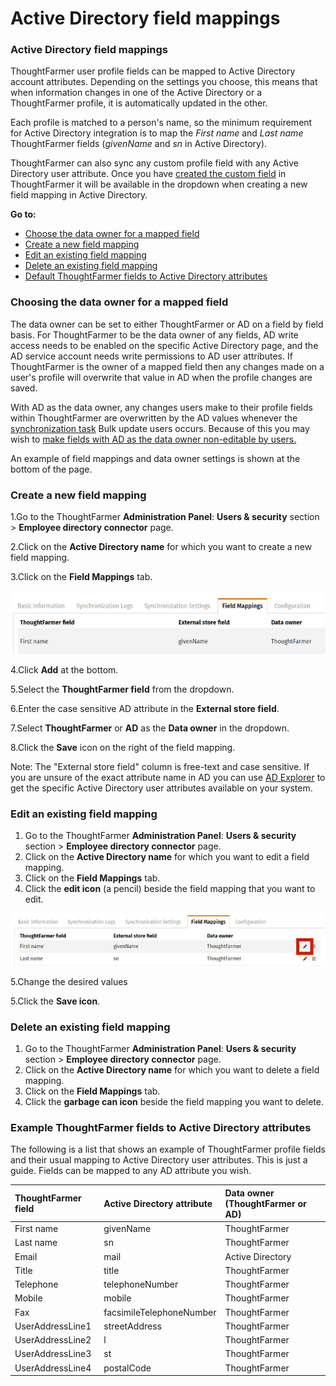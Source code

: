 # Active Directory field mappings



### Active Directory field mappings

ThoughtFarmer user profile fields can be mapped to Active Directory account attributes. Depending on the settings you choose, this means that when information changes in one of the Active Directory or a ThoughtFarmer profile, it is automatically updated in the other.  
  
Each profile is matched to a person's name, so the minimum requirement for Active Directory integration is to map the _First name_ and _Last name_ ThoughtFarmer fields \(_givenName_ and _sn_ in Active Directory\).  
  
ThoughtFarmer can also sync any custom profile field with any Active Directory user attribute. Once you have [created the custom field](../../finding-people-and-content/untitled-7/) in ThoughtFarmer it will be available in the dropdown when creating a new field mapping in Active Directory.  
  
**Go to:**

* [Choose the data owner for a mapped field](./)
* [Create a new field mapping](./)
* [Edit an existing field mapping](./)
* [Delete an existing field mapping](./)
* [Default ThoughtFarmer fields to Active Directory attributes](./)

### Choosing the data owner for a mapped field <a id="section1"></a>

The data owner can be set to either ThoughtFarmer or AD on a field by field basis. For ThoughtFarmer to be the data owner of any fields, AD write access needs to be enabled on the specific Active Directory page, and the AD service account needs write permissions to AD user attributes. If ThoughtFarmer is the owner of a mapped field then any changes made on a user's profile will overwrite that value in AD when the profile changes are saved.  
  
With AD as the data owner, any changes users make to their profile fields within ThoughtFarmer are overwritten by the AD values whenever the [synchronization task](../active-directory-synchronization-tasks.md) Bulk update users occurs. Because of this you may wish to [make fields with AD as the data owner non-editable by users.](make-profile-fields-non-editable.md)  
  
An example of field mappings and data owner settings is shown at the bottom of the page.

### Create a new field mapping <a id="section2"></a>

1.Go to the ThoughtFarmer **Administration Panel**: **Users & security** section &gt; **Employee directory connector** page.

2.Click on the **Active Directory name** for which you want to create a new field mapping.

3.Click on the **Field Mappings** tab.

![](../../../.gitbook/assets/1%20%2882%29.jpg)



4.Click **Add** at the bottom.

5.Select the **ThoughtFarmer field** from the dropdown.

6.Enter the case sensitive AD attribute in the **External store field**.

7.Select **ThoughtFarmer** or **AD** as the **Data owner** in the dropdown.

8.Click the **Save** icon on the right of the field mapping.

Note: The "External store field" column is free-text and case sensitive. If you are unsure of the exact attribute name in AD you can use [AD Explorer](http://technet.microsoft.com/en-us/sysinternals/bb963907.aspx) to get the specific Active Directory user attributes available on your system.

### Edit an existing field mapping

1. Go to the ThoughtFarmer **Administration Panel**: **Users & security** section &gt; **Employee directory connector** page.
2. Click on the **Active Directory name** for which you want to edit a field mapping.
3. Click on the **Field Mappings** tab.
4. Click the **edit icon** \(a pencil\) beside the field mapping that you want to edit.

![](../../../.gitbook/assets/3.jpg)

5.Change the desired values

5.Click the **Save icon**.

### Delete an existing field mapping

1. Go to the ThoughtFarmer **Administration Panel**: **Users & security** section &gt; **Employee directory connector** page.
2. Click on the **Active Directory name** for which you want to delete a field mapping.
3. Click on the **Field Mappings** tab.
4. Click the **garbage can icon** beside the field mapping you want to delete.

### Example ThoughtFarmer fields to Active Directory attributes

The following is a list that shows an example of ThoughtFarmer profile fields and their usual mapping to Active Directory user attributes. This is just a guide. Fields can be mapped to any AD attribute you wish.

| ThoughtFarmer field | Active Directory attribute | Data owner \(ThoughtFarmer or AD\) |
| :--- | :--- | :--- |
| First name | givenName | ThoughtFarmer |
| Last name | sn | ThoughtFarmer |
| Email | mail | Active Directory |
| Title | title | ThoughtFarmer |
| Telephone | telephoneNumber | ThoughtFarmer |
| Mobile | mobile | ThoughtFarmer |
| Fax | facsimileTelephoneNumber | ThoughtFarmer |
| UserAddressLine1 | streetAddress | ThoughtFarmer |
| UserAddressLine2 | l | ThoughtFarmer |
| UserAddressLine3 | st | ThoughtFarmer |
| UserAddressLine4 | postalCode | ThoughtFarmer |

